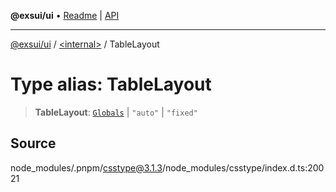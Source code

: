 **@exsui/ui** • [Readme](../../README.md) \| [API](../../globals.md)

***

[@exsui/ui](../../README.md) / [\<internal\>](../README.md) / TableLayout

# Type alias: TableLayout

> **TableLayout**: [`Globals`](Globals.md) \| `"auto"` \| `"fixed"`

## Source

node\_modules/.pnpm/csstype@3.1.3/node\_modules/csstype/index.d.ts:20021
